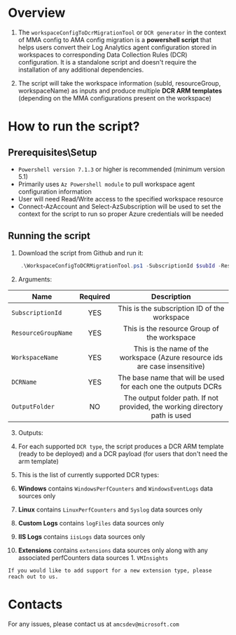 # Overview

1. The `workspaceConfigToDcrMigrationTool` or `DCR generator` in the context of MMA config to AMA config migration is a **powershell script**  that helps users convert their Log Analytics agent configuration stored in workspaces to corresponding Data Collection Rules (DCR) configuration.
It is a standalone script and doesn't require the installation of any additional dependencies.

2. The script will take the workspace information (subId, resourceGroup, workspaceName) as inputs and produce multiple **DCR ARM templates** (depending on the MMA configurations present on the workspace)


# How to run the script?

## Prerequisites\Setup

- `Powershell version 7.1.3` or higher is recommended (minimum version 5.1)
- Primarily uses `Az Powershell module` to pull workspace agent configuration information
- User will need Read/Write access to the specified workspace resource
- Connect-AzAccount and Select-AzSubscription will be used to set the context for the script to run so proper Azure credentials will be needed

## Running the script

1. Download the script from Github and run it:

```powershell
	.\WorkspaceConfigToDCRMigrationTool.ps1 -SubscriptionId $subId -ResourceGroupName $rgName -WorkspaceName $workspaceName -DCRName $dcrName -OutputFolder $outputFolderPath
```

2. Arguments:

| Name                    | Required  | Description                                                                   |
| ----------------------- |:---------:|:-----------------------------------------------------------------------------:|
| `SubscriptionId`        | YES       | This is the subscription ID of the workspace                                  |
| `ResourceGroupName`     | YES       | This is the resource Group of the workspace                                   |
| `WorkspaceName`         | YES       | This is the name of the workspace (Azure resource ids are case insensitive)   |
| `DCRName`               | YES       | The base name that will be used for each one the outputs DCRs                 |
| `OutputFolder`          | NO        | The output folder path. If not provided, the working directory path is used   |

3. Outputs:
 1. For each supported `DCR type`, the script produces a DCR ARM template (ready to be deployed) and a DCR payload (for users that don't need the arm template)

 2. This is the list of currently supported DCR types:
  1. **Windows** contains `WindowsPerfCounters` and `WindowsEventLogs` data sources only
  2. **Linux** contains `LinuxPerfCounters` and `Syslog` data sources only
  3. **Custom Logs** contains `logFiles` data sources only
  4. **IIS Logs** contains `iisLogs` data sources only
  5. **Extensions** contains `extensions` data sources only along with any associated perfCounters data sources
    1. `VMInsights` 

    If you would like to add support for a new extension type, please reach out to us.

# Contacts

For any issues, please contact us at `amcsdev@microsoft.com`